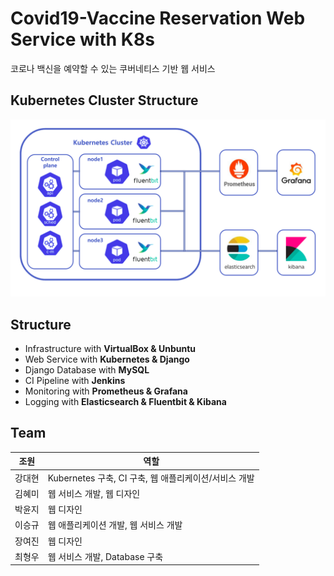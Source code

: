 # Covid19-Vaccine Reservation Web Service with K8s

코로나 백신을 예약할 수 있는 쿠버네티스 기반 웹 서비스

## Kubernetes Cluster Structure
<img src="https://github.com/ikefreet/Projects-images/blob/main/Covid19/%EA%B5%AC%EC%84%B1%EB%8F%841.png">

## Structure
* Infrastructure with **VirtualBox & Unbuntu**
* Web Service with **Kubernetes & Django**
* Django Database with **MySQL**
* CI Pipeline with **Jenkins**
* Monitoring with **Prometheus & Grafana**
* Logging with **Elasticsearch & Fluentbit & Kibana**

## Team
조원|역할
---|---|
강대현|Kubernetes 구축, CI 구축, 웹 애플리케이션/서비스 개발
김혜미|웹 서비스 개발, 웹 디자인
박윤지|웹 디자인
이승규|웹 애플리케이션 개발, 웹 서비스 개발
장여진|웹 디자인
최형우|웹 서비스 개발, Database 구축














